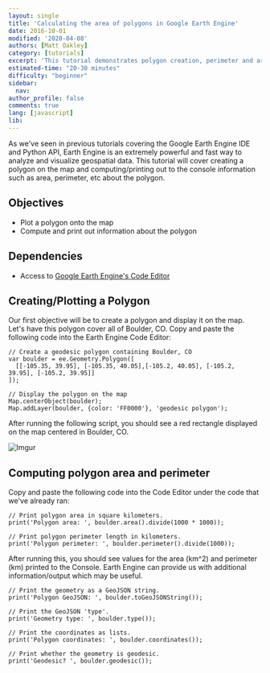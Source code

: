 ```yaml
---
layout: single
title: 'Calculating the area of polygons in Google Earth Engine'
date: 2016-10-01
modified: '2020-04-08'
authors: [Matt Oakley]
category: [tutorials]
excerpt: 'This tutorial demonstrates polygon creation, perimeter and area calculations, and visualization using the JavaScript interface to Google Earth Engine.'
estimated-time: "20-30 minutes"
difficulty: "beginner"
sidebar:
  nav:
author_profile: false
comments: true
lang: [javascript]
lib:
---
```


As we've seen in previous tutorials covering the Google Earth Engine IDE and Python API, Earth Engine is an extremely powerful and fast way to analyze and visualize geospatial data. 
This tutorial will cover creating a polygon on the map and computing/printing out to the console information such as area, perimeter, etc about the polygon.

## Objectives

- Plot a polygon onto the map
- Compute and print out information about the polygon

## Dependencies

- Access to [Google Earth Engine's Code Editor](https://code.earthengine.google.com/)

## Creating/Plotting a Polygon

Our first objective will be to create a polygon and display it on the map. 
Let's have this polygon cover all of Boulder, CO. 
Copy and paste the following code into the Earth Engine Code Editor:

```
// Create a geodesic polygon containing Boulder, CO
var boulder = ee.Geometry.Polygon([
  [[-105.35, 39.95], [-105.35, 40.05],[-105.2, 40.05], [-105.2, 39.95], [-105.2, 39.95]]
]);

// Display the polygon on the map
Map.centerObject(boulder);
Map.addLayer(boulder, {color: 'FF0000'}, 'geodesic polygon');
```

After running the following script, you should see a red rectangle displayed on the map centered in Boulder, CO.

![Imgur](https://i.imgur.com/64yOQOh.png)

## Computing polygon area and perimeter

Copy and paste the following code into the Code Editor under the code that we've already ran:

```
// Print polygon area in square kilometers.
print('Polygon area: ', boulder.area().divide(1000 * 1000));

// Print polygon perimeter length in kilometers.
print('Polygon perimeter: ', boulder.perimeter().divide(1000));
```

After running this, you should see values for the area (km^2) and perimeter (km) printed to the Console. 
Earth Engine can provide us with additional information/output which may be useful.

```
// Print the geometry as a GeoJSON string.
print('Polygon GeoJSON: ', boulder.toGeoJSONString());

// Print the GeoJSON 'type'.
print('Geometry type: ', boulder.type());

// Print the coordinates as lists.
print('Polygon coordinates: ', boulder.coordinates());

// Print whether the geometry is geodesic.
print('Geodesic? ', boulder.geodesic());
```
